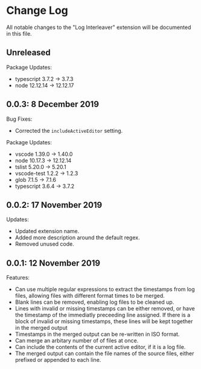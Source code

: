 # Change Log

All notable changes to the "Log Interleaver" extension will be documented in this file.

## Unreleased

Package Updates:
- typescript 3.7.2 -> 3.7.3
- node 12.12.14 -> 12.12.17

## 0.0.3: 8 December 2019

Bug Fixes:
- Corrected the `includeActiveEditor` setting.

Package Updates:
- vscode 1.39.0 -> 1.40.0
- node 10.17.3 -> 12.12.14
- tslist 5.20.0 -> 5.20.1
- vscode-test 1.2.2 -> 1.2.3
- glob 7.1.5 -> 7.1.6
- typescript 3.6.4 -> 3.7.2

## 0.0.2: 17 November 2019

Updates:
- Updated extension name.
- Added more description around the default regex.
- Removed unused code.

## 0.0.1: 12 November 2019

Features:
- Can use multiple regular expressions to extract the timestamps from log files, allowing files with different format times to be merged.
- Blank lines can be removed, enabling log files to be cleaned up.
- Lines with invalid or missing timestamps can be either removed, or have the timestamp of the immediatly preceeding line assigned. If there is a block of invalid or missing timestamps, these lines will be kept together in the merged output
- Timestamps in the merged output can be re-written in ISO format.
- Can merge an arbitary number of of files at once.
- Can include the contents of the current active editor, if it is a log file.
- The merged output can contain the file names of the source files, either prefixed or appended to each line.

